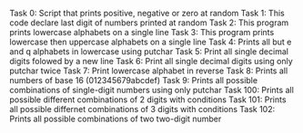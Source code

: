 Task 0: Script that prints positive, negative or zero at random
Task 1: This code declare last digit of numbers printed at random
Task 2: This program prints lowercase alphabets on a single line
Task 3: This program prints lowercase then uppercase alphabets on a single line
Task 4: Prints all but e and q alphabets in lowercase using putchar
Task 5: Print all single decimal digits folowed by a new line
Task 6: Print all single decimal digits using only putchar twice
Task 7: Print lowercase alphabet in reverse
Task 8: Prints all numbers of base 16 (012345679abcdef)
Task 9: Prints all possible combinations of single-digit numbers using only putchar 
Task 100: Prints all possible different combinations of 2 digits with conditions
Task 101: Prints all possible differnet combinations of 3 digits with conditions
Task 102: Prints all possible combinations of two two-digit number
